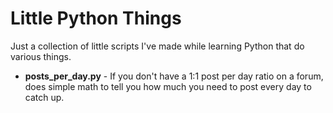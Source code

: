 # Little Python Things
Just a collection of little scripts I've made while learning Python that do various things.
* **posts_per_day.py** - If you don't have a 1:1 post per day ratio on a forum, does simple math to tell you how much you need to post every day to catch up.
